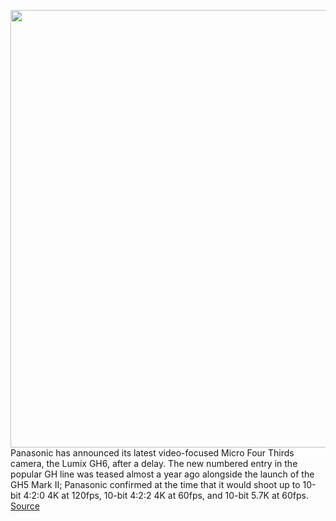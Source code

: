 <img src='https://cdn.vox-cdn.com/thumbor/vGQ00e0YYou1Iu-53dgRvJZLGr8=/0x0:825x550/1200x800/filters:focal(347x209:479x341)/cdn.vox-cdn.com/uploads/chorus_image/image/70535549/gh6_top_slider02.0.jpg' width='700px' /><br/>
Panasonic has announced its latest video-focused Micro Four Thirds camera, the Lumix GH6, after a delay. The new numbered entry in the popular GH line was teased almost a year ago alongside the launch of the GH5 Mark II; Panasonic confirmed at the time that it would shoot up to 10-bit 4:2:0 4K at 120fps, 10-bit 4:2:2 4K at 60fps, and 10-bit 5.7K at 60fps.
<a href='https://www.theverge.com/2022/2/22/22945365/panasonic-lumix-gh6-announced-price-specs-release-date'> Source <a/>